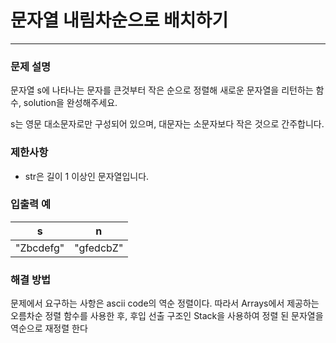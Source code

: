 # 문자열 내림차순으로 배치하기

-- -- 

### 문제 설명

문자열 s에 나타나는 문자를 큰것부터 작은 순으로 정렬해 새로운 문자열을 리턴하는 함수, solution을 완성해주세요.

s는 영문 대소문자로만 구성되어 있으며, 대문자는 소문자보다 작은 것으로 간주합니다.

### 제한사항

* str은 길이 1 이상인 문자열입니다.

### 입출력 예

| s	                    |  n        |
|-----------------------|-----------|
| "Zbcdefg"	            | "gfedcbZ" |

### 해결 방법
문제에서 요구하는 사항은 ascii code의 역순 정렬이다.
따라서 Arrays에서 제공하는 오름차순 정렬 함수를 사용한 후,
후입 선출 구조인 Stack을 사용하여 정렬 된 문자열을 역순으로 재정렬 한다
